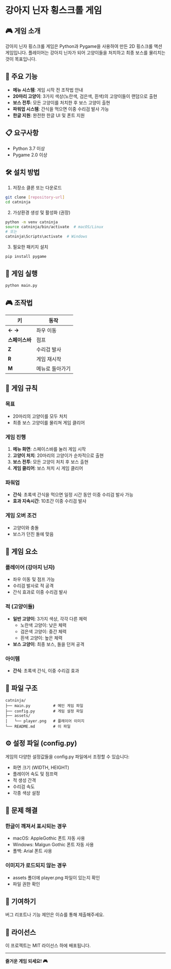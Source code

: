 # 강아지 닌자 횡스크롤 게임

## 🎮 게임 소개

강아지 닌자 횡스크롤 게임은 Python과 Pygame을 사용하여 만든 2D 횡스크롤 액션 게임입니다. 플레이어는 강아지 닌자가 되어 고양이들을 처치하고 최종 보스를 물리치는 것이 목표입니다.

## 🚀 주요 기능

- **메뉴 시스템**: 게임 시작 전 조작법 안내
- **20마리 고양이**: 3가지 색상(노란색, 검은색, 흰색)의 고양이들이 랜덤으로 출현
- **보스 전투**: 모든 고양이를 처치한 후 보스 고양이 출현
- **파워업 시스템**: 간식을 먹으면 이중 수리검 발사 가능
- **한글 지원**: 완전한 한글 UI 및 폰트 지원

## 📋 요구사항

- Python 3.7 이상
- Pygame 2.0 이상

## 🛠️ 설치 방법

1. 저장소 클론 또는 다운로드
```bash
git clone [repository-url]
cd catninja
```

2. 가상환경 생성 및 활성화 (권장)
```bash
python -m venv catninja
source catninja/bin/activate  # macOS/Linux
# 또는
catninja\Scripts\activate  # Windows
```

3. 필요한 패키지 설치
```bash
pip install pygame
```

## 🎯 게임 실행

```bash
python main.py
```

## 🎮 조작법

| 키 | 동작 |
|---|---|
| **← →** | 좌우 이동 |
| **스페이스바** | 점프 |
| **Z** | 수리검 발사 |
| **R** | 게임 재시작 |
| **M** | 메뉴로 돌아가기 |

## 🎲 게임 규칙

### 목표
- 20마리의 고양이를 모두 처치
- 최종 보스 고양이를 물리쳐 게임 클리어

### 게임 진행
1. **메뉴 화면**: 스페이스바를 눌러 게임 시작
2. **고양이 처치**: 20마리의 고양이가 순차적으로 출현
3. **보스 전투**: 모든 고양이 처치 후 보스 출현
4. **게임 클리어**: 보스 처치 시 게임 클리어

### 파워업
- **간식**: 초록색 간식을 먹으면 일정 시간 동안 이중 수리검 발사 가능
- **효과 지속시간**: 10초간 이중 수리검 발사

### 게임 오버 조건
- 고양이와 충돌
- 보스가 던진 돌에 맞음

## 🎨 게임 요소

### 플레이어 (강아지 닌자)
- 좌우 이동 및 점프 가능
- 수리검 발사로 적 공격
- 간식 효과로 이중 수리검 발사

### 적 (고양이들)
- **일반 고양이**: 3가지 색상, 각각 다른 체력
  - 노란색 고양이: 낮은 체력
  - 검은색 고양이: 중간 체력  
  - 흰색 고양이: 높은 체력
- **보스 고양이**: 최종 보스, 돌을 던져 공격

### 아이템
- **간식**: 초록색 간식, 이중 수리검 효과

## 📁 파일 구조

```
catninja/
├── main.py          # 메인 게임 파일
├── config.py        # 게임 설정 파일
├── assets/
│   └── player.png   # 플레이어 이미지
└── README.md        # 이 파일
```

## ⚙️ 설정 파일 (config.py)

게임의 다양한 설정값들을 config.py 파일에서 조정할 수 있습니다:

- 화면 크기 (WIDTH, HEIGHT)
- 플레이어 속도 및 점프력
- 적 생성 간격
- 수리검 속도
- 각종 색상 설정

## 🐛 문제 해결

### 한글이 깨져서 표시되는 경우
- macOS: AppleGothic 폰트 자동 사용
- Windows: Malgun Gothic 폰트 자동 사용
- 폴백: Arial 폰트 사용

### 이미지가 로드되지 않는 경우
- assets 폴더에 player.png 파일이 있는지 확인
- 파일 권한 확인

## 🤝 기여하기

버그 리포트나 기능 제안은 이슈를 통해 제출해주세요.

## 📄 라이선스

이 프로젝트는 MIT 라이선스 하에 배포됩니다.

---

**즐거운 게임 되세요! 🎮**

